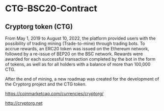 # CTG-BSC20-Contract

## Cryptorg token (CTG)

From May 1, 2019 to August 10, 2022, the platform provided users with the possibility of trading mining (Trade-to-mine) through trading bots. To accrue rewards, an ERC20 token was issued on the Ethereum network, followed by a re-issue of BEP20 on the BSC network. Rewards were awarded for each successful transaction completed by the bot in the form of tokens, as well as for all holders with a balance of more than 100,000 CTG.

After the end of mining, a new roadmap was created for the development of the Cryptorg project and the CTG token.

https://coinmarketcap.com/currencies/cryptorg/

http://cryptorg.net
